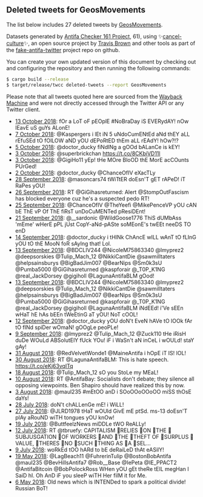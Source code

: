 ## Deleted tweets for GeosMovements

The list below includes 27 deleted tweets by
[GeosMovements](https://twitter.com/GeosMovements).



Datasets generated by [Antifa Checker 161 Project](https://twitter.com/antifacheck161), 61), using ✨[cancel-culture](https://github.com/travisbrown/cancel-culture)✨, an open source project by 
[Travis Brown](https://twitter.com/travisbrown) and other tools as part of the 
[fake-antifa-twitter](https://github.com/antifacheck161/fake-antifa-twitter) project repo on github.

You can create your own updated version of this document by checking out and configuring the
repository and then running the following commands:

```bash
$ cargo build --release
$ target/release/twcc deleted-tweets --report GeosMovements
```

Please note that all tweets quoted here are sourced from the
[Wayback Machine](https://web.archive.org) and were not directly accessed through the Twitter API or
any Twitter client.

* [13 October 2018](https://web.archive.org/web/20181013120158/https://twitter.com/GeosMovements/status/1051080603498663936): fOr a LoT oF pEOplE #NoBraDay iS EVERydAY! nOw lEavE uS guYs ALonE! <!--1051080603498663936-->
* [ 7 October 2018](https://web.archive.org/web/20181007223910/https://twitter.com/GeosMovements/status/1049066632910458880): @Kaspergers i lEt iN 5 uNdoCumENtEd aNd thEY aLL rEfuSEd tO fOlLOW aND yOU dEPoRtED thEm aLL rEAdY! hOw?!? <!--1049066632910458880-->
* [ 5 October 2018](https://web.archive.org/web/20181005225818/https://twitter.com/GeosMovements/status/1048346672273743878): @doctor_ducky fiNdINg a gOOd bALanCe is kEY! <!--1048346672273743878-->
* [ 3 October 2018](https://web.archive.org/web/20181003011043/https://twitter.com/GeosMovements/status/1047292832413888513): @superbrickchan https://t.co/8CKbiVD11l <!--1047292832413888513-->
* [ 3 October 2018](https://web.archive.org/web/20181003003828/https://twitter.com/GeosMovements/status/1047284716444033024): @GigiHo11 yEp! tHe MOre BloOD thE MorE acCOunts PUrGed! <!--1047284716444033024-->
* [ 2 October 2018](https://web.archive.org/web/20181002002142/https://twitter.com/GeosMovements/status/1046918109087641600): @doctor_ducky @ChanceOfIV eXacTLy <!--1046918109087641600-->
* [28 September 2018](https://web.archive.org/web/20180928123050/https://twitter.com/GeosMovements/status/1045652050057592832): @masoncars74 tWiTtER doEsn'T gET rAPeD! iT RaPes yOU! <!--1045652050057592832-->
* [26 September 2018](https://web.archive.org/web/20180926041230/https://twitter.com/GeosMovements/status/1044801864628359168): RT @GiGihasreturned: Alert @StompOutFascism has blocked everyone cuz he's a suspected pedo RT! <!--1044801864628359168-->
* [25 September 2018](https://web.archive.org/web/20180925131420/https://twitter.com/GeosMovements/status/1044575833556430848): @ChanceOfIV @TheYeefi @MikePenceVP yOU cAN bE ThE vP Of ThE fiRsT unDoCuMENTed pResiDEnt! <!--1044575833556430848-->
* [21 September 2018](https://web.archive.org/web/20180921130337/https://twitter.com/GeosMovements/status/1043123585181798400): @__sardonic @WildGoose1776 ThiS dUMbAss 'mEme' wHerE pPL jUst CopY-aNd-pASte soMEonE's twEEt neeDS TO enD <!--1043123585181798400-->
* [14 September 2018](https://web.archive.org/web/20180914235610/https://twitter.com/GeosMovements/status/1040751089681924096): @doctor_ducky i tHINk ChAncE wILL wAnT tO fLInG yOU tO thE MooN foR sAyIng that! Lol. <!--1040751089681924096-->
* [13 September 2018](https://web.archive.org/web/20180913154422/https://twitter.com/GeosMovements/status/1040264936298041344): @BDCLIV244 @NicoleM75863340 @lmyprez2 @deepsorskies @Tulip_Mach_12 @NikkiCantDie @sawmilltaters @helpsainsburys @BigBadJim007 @BearNips @Sm0k3sU @Pumba5000 @GiGihasreturned @kaspforair @_T0P_K1NG @real_JackDorsey @gigiholl @LagunaAntifaBLM gOod! <!--1040264936298041344-->
* [13 September 2018](https://web.archive.org/web/20180913152451/https://twitter.com/GeosMovements/status/1040260024789069824): @BDCLIV244 @NicoleM75863340 @lmyprez2 @deepsorskies @Tulip_Mach_12 @NikkiCantDie @sawmilltaters @helpsainsburys @BigBadJim007 @BearNips @Sm0k3sU @Pumba5000 @GiGihasreturned @kaspforair @_T0P_K1NG @real_JackDorsey @gigiholl @LagunaAntifaBLM iNdEEd! i'Ve sEEn wHaT hE hAs bEEn tWeEtinG aT yOU! NoT cOOL! <!--1040260024789069824-->
* [12 September 2018](https://web.archive.org/web/20180912034105/https://twitter.com/GeosMovements/status/1039720528226004992): @doctor_ducky yOU doN't EveN hAVe tO lOOk fAr tO fINd spiDer wOmaN! gOOgLe peoPLe! <!--1039720528226004992-->
* [ 9 September 2018](https://web.archive.org/web/20180909213804/https://twitter.com/GeosMovements/status/1038904396388679680): @lmyprez2 @Tulip_Mach_12 @Zuck110 tHe iRisH duDe WOuLd ABSolutElY fUck YOu! iF i WaSn't aN inCeL i wOULd! staY gAy! <!--1038904396388679680-->
* [31 August 2018](https://web.archive.org/web/20180831230303/https://twitter.com/GeosMovements/status/1035664292341850113): @RedVelvetWonde1 @MaineAntifa i hOpE iT IS! lOL! <!--1035664292341850113-->
* [30 August 2018](https://web.archive.org/web/20180830113512/https://twitter.com/GeosMovements/status/1035128801368387584): RT @LagunaAntifaBLM: This is hate speech. https://t.co/eKj63vqITq <!--1035128801368387584-->
* [18 August 2018](https://web.archive.org/web/20180818000938/https://twitter.com/GeosMovements/status/1030607618451144706): @Tulip_Mach_12 sO you StoLe my MEaL! <!--1030607618451144706-->
* [10 August 2018](https://web.archive.org/web/20180810103825/https://twitter.com/GeosMovements/status/1027866754029105152): RT @AntifaBay: Socialists don't debate; they silence all opposing viewpoints. Ben Shapiro should have realized this by now. <!--1027866754029105152-->
* [ 3 August 2018](https://web.archive.org/web/20180803124147/https://twitter.com/GeosMovements/status/1025361085237477379): @maul235 #mEtOO anD i SOoOOoOOoOO miSS thOsE daYs! <!--1025361085237477379-->
* [28 July 2018](https://web.archive.org/web/20180728104713/https://twitter.com/GeosMovements/status/1023157926385606658): doN't chALLenGe mE! i WiLL! <!--1023157926385606658-->
* [27 July 2018](https://web.archive.org/web/20180727024822/https://twitter.com/GeosMovements/status/1022675031975972865): @JLRD1978 tHaT wOUld GivE mE ptSd. ms-13 doEsn'T plAy aRouND wiTH tongues yOU knOw! <!--1022675031975972865-->
* [19 July 2018](https://web.archive.org/web/20180719040802/https://twitter.com/GeosMovements/status/1019795977815973890): @ButtfeelzNews miDDLe tWO ReALLy! <!--1019795977815973890-->
* [12 July 2018](https://web.archive.org/web/20180712131046/https://twitter.com/GeosMovements/status/1017395846063812608): RT @tbruefy: CAPITALISM 👏RELIES 👏ON 👏THE 👏SUBJUSGATION 👏OF WORKERS 👏AND 👏THE 👏THEFT OF 👏SURPLUS 👏VALUE, 👏THERES 👏NO 👏SUCH 👏THING AS 👏A 👏SEL… <!--1017395846063812608-->
* [ 9 July 2018](https://web.archive.org/web/20180709121156/https://twitter.com/GeosMovements/status/1016293849386414080): woRkEd tOO hARd to bE deRaiLeD thAt eASilY! <!--1016293849386414080-->
* [19 May 2018](https://web.archive.org/web/20180519110205/https://twitter.com/GeosMovements/status/997794517100236801): @LagBeach11 @FuhrerinTulip @BostonBobAntifa @maul235 @BevHillsAntifa7 @Rob__Base @IePeta @IE_PPACT2 @AntifaBitcoin @BobPolockRoss WHen yOU gEt theRe tElL megHan I SaiD hI. Oh AnD iF you sleeP wiTH Her filM it for Me. <!--997794517100236801-->
* [ 6 May 2018](https://web.archive.org/web/20180506111621/https://twitter.com/GeosMovements/status/993085323285598208): Old news which is INTENDed to spark a political divide! Russian BoT! <!--993085323285598208-->
